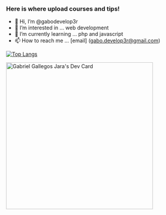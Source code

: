 ### Here is where upload courses and tips!

- 👋 Hi, I’m @gabodevelop3r
- 👀 I’m interested in ... web development
- 🌱 I’m currently learning ... php and javascript
- 📫 How to reach me ... [email] (gabo.develop3r@gmail.com)

[![Top Langs](https://github-readme-stats.vercel.app/api/top-langs/?username=gabodevelop3r)](https://github.com/anuraghazra/github-readme-stats)


<a href="https://app.daily.dev/Dead1"><img src="https://api.daily.dev/devcards/f6bb15f81b96485b8c54a0fbdd996e1f.png?r=azb" width="400" alt="Gabriel Gallegos Jara's Dev Card"/></a>

